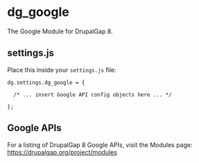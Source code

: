 # dg_google

The Google Module for DrupalGap 8.

## settings.js

Place this inside your `settings.js` file:

```
dg.settings.dg_google = {

  /* ... insert Google API config objects here ... */

};
```

## Google APIs

For a listing of DrupalGap 8 Google APIs, visit the Modules page: https://drupalgap.org/project/modules
